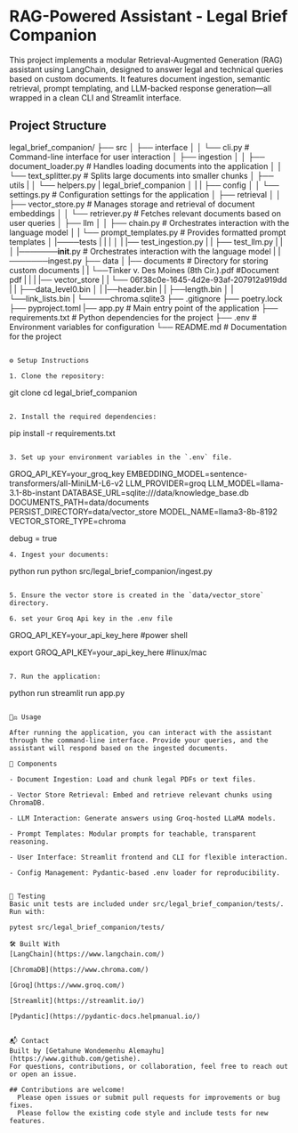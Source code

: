 # RAG-Powered Assistant - Legal Brief Companion

This project implements a modular Retrieval-Augmented Generation (RAG) assistant using LangChain, designed to answer legal and technical queries based on custom documents. It features document ingestion, semantic retrieval, prompt templating, and LLM-backed response generation—all wrapped in a clean CLI and Streamlit interface.

## Project Structure

legal_brief_companion/
├── src
│ ├── interface
│ │ └── cli.py # Command-line interface for user interaction
│ ├── ingestion
│ │ ├── document_loader.py # Handles loading documents into the application
│ │ └── text_splitter.py # Splits large documents into smaller chunks
│ ├── utils
| │ └── helpers.py
| legal_brief_companion
│ |
| ├── config
│ │ └── settings.py # Configuration settings for the application
│ ├── retrieval
│ │ ├── vector_store.py # Manages storage and retrieval of document embeddings
│ │ └── retriever.py # Fetches relevant documents based on user queries
│ ├── llm
│ │ ├── chain.py # Orchestrates interaction with the language model
│ | └── prompt_templates.py # Provides formatted prompt templates
│ |────tests
| | |
│ | |── test_ingestion.py
| | ├── test_llm.py
| |
│ |───────**init**.py # Orchestrates interaction with the language model
| |───────ingest.py
├── data
│ |── documents # Directory for storing custom documents
| | └──Tinker v. Des Moines (8th Cir.).pdf #Document pdf
| |
| |── vector_store
| | └── 06f38c0e-1645-4d2e-93af-207912a919dd
| | ├──data_level0.bin
│ | |──header.bin
| | ├──length.bin
│ | └──link_lists.bin
| └─────chroma.sqlite3
├── .gitignore
├── poetry.lock
├── pyproject.toml
|── app.py # Main entry point of the application
├── requirements.txt # Python dependencies for the project
├── .env # Environment variables for configuration
└── README.md # Documentation for the project

```

⚙️ Setup Instructions

1. Clone the repository:

```

git clone <repository-url>
cd legal_brief_companion

```

2. Install the required dependencies:

```

pip install -r requirements.txt

```

3. Set up your environment variables in the `.env` file.
```

GROQ_API_KEY=your_groq_key
EMBEDDING_MODEL=sentence-transformers/all-MiniLM-L6-v2
LLM_PROVIDER=groq
LLM_MODEL=llama-3.1-8b-instant
DATABASE_URL=sqlite:///data/knowledge_base.db
DOCUMENTS_PATH=data/documents
PERSIST_DIRECTORY=data/vector_store
MODEL_NAME=llama3-8b-8192
VECTOR_STORE_TYPE=chroma

debug = true

```
4. Ingest your documents:

```

python run python src/legal_brief_companion/ingest.py

```

5. Ensure the vector store is created in the `data/vector_store` directory.

6. set your Groq Api key in the .env file

```

GROQ_API_KEY=your_api_key_here #power shell

export GROQ_API_KEY=your_api_key_here #linux/mac

```

7. Run the application:

```

python run streamlit run app.py

```

🧑‍⚖️ Usage

After running the application, you can interact with the assistant through the command-line interface. Provide your queries, and the assistant will respond based on the ingested documents.

🧩 Components

- Document Ingestion: Load and chunk legal PDFs or text files.

- Vector Store Retrieval: Embed and retrieve relevant chunks using ChromaDB.

- LLM Interaction: Generate answers using Groq-hosted LLaMA models.

- Prompt Templates: Modular prompts for teachable, transparent reasoning.

- User Interface: Streamlit frontend and CLI for flexible interaction.

- Config Management: Pydantic-based .env loader for reproducibility.


🧪 Testing
Basic unit tests are included under src/legal_brief_companion/tests/. Run with:

pytest src/legal_brief_companion/tests/

🛠️ Built With
[LangChain](https://www.langchain.com/)

[ChromaDB](https://www.chroma.com/)

[Groq](https://www.groq.com/)

[Streamlit](https://streamlit.io/)

[Pydantic](https://pydantic-docs.helpmanual.io/)


📬 Contact
Built by [Getahune Wondemenhu Alemayhu](https://www.github.com/getishe).
For questions, contributions, or collaboration, feel free to reach out or open an issue.

## Contributions are welcome!
  Please open issues or submit pull requests for improvements or bug fixes.
  Please follow the existing code style and include tests for new features.

```
